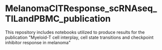 # MelanomaCITResponse_scRNAseq_TILandPBMC_publication
This repository includes notebooks utilized to produce results for the publication "Myeloid-T cell interplay, cell state transitions and checkpoint inhibitor response in melanoma"
